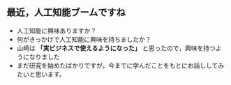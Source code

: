 ##  最近，人工知能ブームですね

* 人工知能に興味ありますか？
* 何がきっかけで人工知能に興味を持ちましたか？
* 山崎は **「実ビジネスで使えるようになった」** と思ったので，興味を持つようになりました
* まだ研究を始めたばかりですが，今までに学んだことをもとにお話ししてみたいと思います。